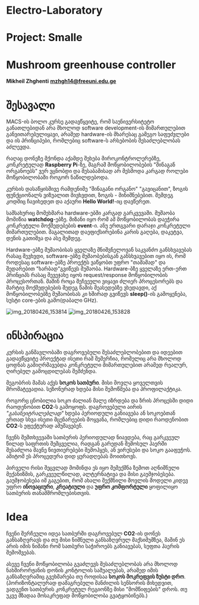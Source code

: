 # Electro-Laboratory
# Project: Smalle 
# Mushroom greenhouse controller


**Mikheil Zhghenti** **mzhgh14@freeuni.edu.ge**
# შესავალი
MACS-ის ბოლო კურსე გადავწყვიტე, რომ საუნივერსიტეტო განათლებიდან არა მხოლოდ software development-ის მიმართულებით განვითარებულიყავი, არამედ hardware-ის მხარესაც გამეგო საფუძვლები და ის პრინციპები, რომლებიც software-ს არსებობის შესაძლებლობას აძლევდა.

რაღაც დონეზე მქონდა აქამდე შეხება მიროკონტროლერებზე, კონკრეტულად **Raspberry Pi**-ზე, მაგრამ მოწყობილობების "შინაგან ორგანოებს" ვერ ვცნობდი და შესაბამისად არ მესმოდა კარგად როლები მოწყობილობაში როგორ ნაწილდებოდა.

კურსის დასაწყისშივე რამდენიმე "შინაგანი ორგანო" "გავიცანით", ზოგის ფუნქციონალს ვიზუალით მივხვდით, ზოგის - მინიშნებებით. შემდეგ კოდშიც ჩავიხედეთ და აქაური **Hello World!**-იც დავწერეთ.

სამსახურიც მომეხმარა hardware-ებში კარგად გარკვევაში. მუშაობა მომიწია **watchdog**-ებზე. მიზანი იყო რომ ამ მოწყობილობას დაეჭირა კონკრეტული მოქმედებების **event**-ი. ანუ ერთგვარი დარაჯი კონკრეტული მიმართულებით. მაგალითად დაეფიქსირებინა კარის გაღება, დაკეტვა, დენის გათიშვა და ასე შემდეგ.

Hardware-ებზე მუშაობისას ყველაზე მნიშვნელოვან საკვანძო განსხვავებას რასაც შევხვდი, software-ებზე მუშაობებისგან განსხვავებით იყო ის, რომ როდესაც software-ებზე პროექტს ვაწყობთ უფრო "თამამად" და შედარებით "ხარბად"გვიწევს მუშაობა. Hardware-ბზე ყველაზე ერთ-ერთ პრინციპს რასაც შევეჯახე იყოს request/response მოწყობილობის პროცესორთან. მაშინ როცა შეჩვეული ვიყავი ძლიერ პროცესორებს და მარტივ მოქმედებების შედეგ წამის მეასედებზე ვხედავდი, აქ მოწყობილობებზე მუშაობისას კი ხშირად გვიწევს **sleep()**-ის გამოყენება, სუსტი core-ების გამო(დაბალი GHz).

![img_20180426_153814](https://user-images.githubusercontent.com/11095204/39304734-b96cb490-496b-11e8-8fbf-1888fd913792.jpg)
![img_20180426_153828](https://user-images.githubusercontent.com/11095204/39304735-b9c7586e-496b-11e8-9f28-585a4e76d4e8.jpg)

# ინსპირაცია
კურსის განმავლობაში დაგროვებული შესაძლებლობებით და იდეებით გადავწყვიტე პროექტად ისეთი რამ შემერჩია, რომელიც არა მხოლოდ ცოდნას გამიღრმავებდა კონკრეტული მიმართულებით არამედ რეალურ, ღირებულ გამოცდილებას შემძენდა.

მეგობრის მამას აქვს **სოკოს სათბური**. მისი მოვლა ყოველთვის შრომატევადია. სეზონურად ხდება მისი შემოწმება და პროფილაქტიკა.

როგორც ცნობილია სოკო ძალიან მალე იზრდება და ზრის პროცესში დიდი რაოდენობით **CO2**-ს გამოყოფს. დაგროვებული აირის *"გასანეიტრალებლად"* ხდება პერიოდული განიავება ან სოკოებთან ერთად სხვა ისეთი მცენარეების მოყვანა, რომლებიც დიდი რაოდენობით **CO2**-ს ეფექტურად ამუშავებენ.

ჩვენს შემთხვევაში სათბურის პერიოდულად ნიავდება, რაც გარკვეულ წილად საფრთის შემცველია, რადგან გარედან შემოსულ ჰაერში შესაძლოა მავნე ნივთიერებები შემოჰყეს, ან ვირუსები და სოკო გააფუჭოს. ამიტომ ეს პროცედურა დიდ ყურადღებას მოითხოვს.

პირველი რისი შეცვლად მომინდა ეს იყო შემექმნა ზემოთ აღნიშნული მექანიზმის, გარკვეულწილად, ალტერნატივა და მისი გაუმჯობესება. გაუმჯობესება იმ გაგებით, რომ ახალი შექმნილი მოვლის მოდელი კიდევ უფრო **ინოვაციური**, **კრეატიული** და **უფრო კომფორტული** ყოფილიყო სათბურის თანამშრომლებისთვის.

# Idea

ჩვენი შერჩეული იდეა სათბურში დაგროვებულ **CO2**-ის დონეს განსაზღვრავს და თუ მისი ნიშნული განსაზღვრულ მაქსიმუმზეა, მაშინ ეს არის იმის ნიშანი რომ სათბური საჭიროებს განიავებას, სუფთა ჰაერის შემოშვებას.

ასევე ჩვენი მოწყობილობა გვაძლევს შესაძლებლობას არა მხოლოდ ნახშირორჟანის დონის კონტოლის საშუალებას, არამედ იმის განსაზღვრაშიც გვეხმარება თუ როდისაა **სოკოს მოკრეფვის ზუსტი დრო**. (ჰორიზონტალურად დამაგრებული მანძილის სენსორის მიხედვით, ვადგენთ სათბურის კონკრეტულ რეგიონზე მისი "მომწიფების" დროს. თუ უკვე მზადაა მოსაკრეფად მოწყობილობა გვატყობინებს.)












